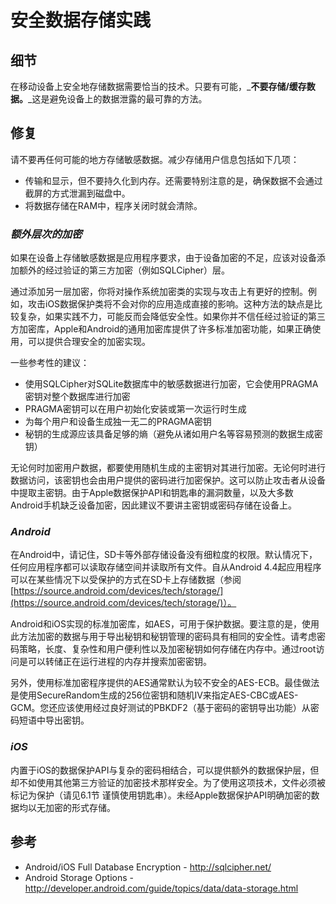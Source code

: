 # 安全数据存储实践

## 细节

在移动设备上安全地存储数据需要恰当的技术。只要有可能，_**不要存储/缓存数据。**_这是避免设备上的数据泄露的最可靠的方法。

## 修复

请不要再任何可能的地方存储敏感数据。减少存储用户信息包括如下几项：

* 传输和显示，但不要持久化到内存。还需要特别注意的是，确保数据不会通过截屏的方式泄漏到磁盘中。
* 将数据存储在RAM中，程序关闭时就会清除。

### _额外层次的加密_

如果在设备上存储敏感数据是应用程序要求，由于设备加密的不足，应该对设备添加额外的经过验证的第三方加密（例如SQLCipher）层。

通过添加另一层加密，你将对操作系统加密类的实现与攻击上有更好的控制。例如，攻击iOS数据保护类将不会对你的应用造成直接的影响。这种方法的缺点是比较复杂，如果实践不力，可能反而会降低安全性。如果你并不信任经过验证的第三方加密库，Apple和Android的通用加密库提供了许多标准加密功能，如果正确使用，可以提供合理安全的加密实现。

一些参考性的建议：

* 使用SQLCipher对SQLite数据库中的敏感数据进行加密，它会使用PRAGMA密钥对整个数据库进行加密
* PRAGMA密钥可以在用户初始化安装或第一次运行时生成
* 为每个用户和设备生成独一无二的PRAGMA密钥
* 秘钥的生成源应该具备足够的熵（避免从诸如用户名等容易预测的数据生成密钥）

无论何时加密用户数据，都要使用随机生成的主密钥对其进行加密。无论何时进行数据访问，该密钥也会由用户提供的密码进行加密保护。这可以防止攻击者从设备中提取主密钥。由于Apple数据保护API和钥匙串的漏洞数量，以及大多数Android手机缺乏设备加密，因此建议不要讲主密钥或密码存储在设备上。

### _Android_

在Android中，请记住，SD卡等外部存储设备没有细粒度的权限。默认情况下，任何应用程序都可以读取存储空间并读取所有文件。自从Android 4.4起应用程序可以在某些情况下以受保护的方式在SD卡上存储数据（参阅[https://source.android.com/devices/tech/storage/](https://source.android.com/devices/tech/storage/)）。

Android和iOS实现的标准加密库，如AES，可用于保护数据。要注意的是，使用此方法加密的数据与用于导出秘钥和秘钥管理的密码具有相同的安全性。请考虑密码策略，长度、复杂性和用户便利性以及加密秘钥如何存储在内存中。通过root访问是可以转储正在运行进程的内存并搜索加密密钥。

另外，使用标准加密程序提供的AES通常默认为较不安全的AES-ECB。最佳做法是使用SecureRandom生成的256位密钥和随机IV来指定AES-CBC或AES-GCM。您还应该使用经过良好测试的PBKDF2（基于密码的密钥导出功能）从密码短语中导出密钥。

### _iOS_

内置于iOS的数据保护API与复杂的密码相结合，可以提供额外的数据保护层，但却不如使用其他第三方验证的加密技术那样安全。为了使用这项技术，文件必须被标记为保护（请见6.1节 谨慎使用钥匙串）。未经Apple数据保护API明确加密的数据均以无加密的形式存储。

## 参考

* Android/iOS Full Database Encryption - http://sqlcipher.net/
* Android Storage Options - http://developer.android.com/guide/topics/data/data-storage.html



